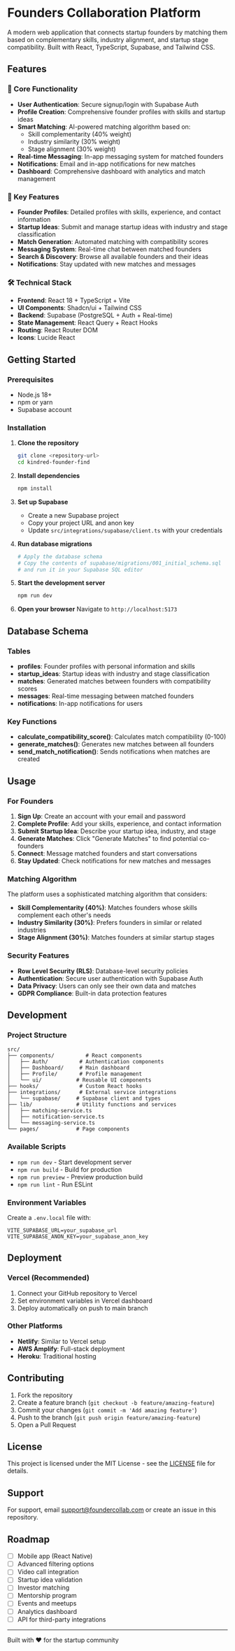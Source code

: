 # Founders Collaboration Platform

A modern web application that connects startup founders by matching them based on complementary skills, industry alignment, and startup stage compatibility. Built with React, TypeScript, Supabase, and Tailwind CSS.

## Features

### 🚀 Core Functionality
- **User Authentication**: Secure signup/login with Supabase Auth
- **Profile Creation**: Comprehensive founder profiles with skills and startup ideas
- **Smart Matching**: AI-powered matching algorithm based on:
  - Skill complementarity (40% weight)
  - Industry similarity (30% weight)
  - Stage alignment (30% weight)
- **Real-time Messaging**: In-app messaging system for matched founders
- **Notifications**: Email and in-app notifications for new matches
- **Dashboard**: Comprehensive dashboard with analytics and match management

### 🎯 Key Features
- **Founder Profiles**: Detailed profiles with skills, experience, and contact information
- **Startup Ideas**: Submit and manage startup ideas with industry and stage classification
- **Match Generation**: Automated matching with compatibility scores
- **Messaging System**: Real-time chat between matched founders
- **Search & Discovery**: Browse all available founders and their ideas
- **Notifications**: Stay updated with new matches and messages

### 🛠 Technical Stack
- **Frontend**: React 18 + TypeScript + Vite
- **UI Components**: Shadcn/ui + Tailwind CSS
- **Backend**: Supabase (PostgreSQL + Auth + Real-time)
- **State Management**: React Query + React Hooks
- **Routing**: React Router DOM
- **Icons**: Lucide React

## Getting Started

### Prerequisites
- Node.js 18+ 
- npm or yarn
- Supabase account

### Installation

1. **Clone the repository**
   ```bash
   git clone <repository-url>
   cd kindred-founder-find
   ```

2. **Install dependencies**
   ```bash
   npm install
   ```

3. **Set up Supabase**
   - Create a new Supabase project
   - Copy your project URL and anon key
   - Update `src/integrations/supabase/client.ts` with your credentials

4. **Run database migrations**
   ```bash
   # Apply the database schema
   # Copy the contents of supabase/migrations/001_initial_schema.sql
   # and run it in your Supabase SQL editor
   ```

5. **Start the development server**
   ```bash
   npm run dev
   ```

6. **Open your browser**
   Navigate to `http://localhost:5173`

## Database Schema

### Tables
- **profiles**: Founder profiles with personal information and skills
- **startup_ideas**: Startup ideas with industry and stage classification
- **matches**: Generated matches between founders with compatibility scores
- **messages**: Real-time messaging between matched founders
- **notifications**: In-app notifications for users

### Key Functions
- **calculate_compatibility_score()**: Calculates match compatibility (0-100)
- **generate_matches()**: Generates new matches between all founders
- **send_match_notification()**: Sends notifications when matches are created

## Usage

### For Founders

1. **Sign Up**: Create an account with your email and password
2. **Complete Profile**: Add your skills, experience, and contact information
3. **Submit Startup Idea**: Describe your startup idea, industry, and stage
4. **Generate Matches**: Click "Generate Matches" to find potential co-founders
5. **Connect**: Message matched founders and start conversations
6. **Stay Updated**: Check notifications for new matches and messages

### Matching Algorithm

The platform uses a sophisticated matching algorithm that considers:

- **Skill Complementarity (40%)**: Matches founders whose skills complement each other's needs
- **Industry Similarity (30%)**: Prefers founders in similar or related industries
- **Stage Alignment (30%)**: Matches founders at similar startup stages

### Security Features

- **Row Level Security (RLS)**: Database-level security policies
- **Authentication**: Secure user authentication with Supabase Auth
- **Data Privacy**: Users can only see their own data and matches
- **GDPR Compliance**: Built-in data protection features

## Development

### Project Structure
```
src/
├── components/          # React components
│   ├── Auth/          # Authentication components
│   ├── Dashboard/     # Main dashboard
│   ├── Profile/       # Profile management
│   └── ui/           # Reusable UI components
├── hooks/             # Custom React hooks
├── integrations/      # External service integrations
│   └── supabase/     # Supabase client and types
├── lib/              # Utility functions and services
│   ├── matching-service.ts
│   ├── notification-service.ts
│   └── messaging-service.ts
└── pages/            # Page components
```

### Available Scripts

- `npm run dev` - Start development server
- `npm run build` - Build for production
- `npm run preview` - Preview production build
- `npm run lint` - Run ESLint

### Environment Variables

Create a `.env.local` file with:
```env
VITE_SUPABASE_URL=your_supabase_url
VITE_SUPABASE_ANON_KEY=your_supabase_anon_key
```

## Deployment

### Vercel (Recommended)
1. Connect your GitHub repository to Vercel
2. Set environment variables in Vercel dashboard
3. Deploy automatically on push to main branch

### Other Platforms
- **Netlify**: Similar to Vercel setup
- **AWS Amplify**: Full-stack deployment
- **Heroku**: Traditional hosting

## Contributing

1. Fork the repository
2. Create a feature branch (`git checkout -b feature/amazing-feature`)
3. Commit your changes (`git commit -m 'Add amazing feature'`)
4. Push to the branch (`git push origin feature/amazing-feature`)
5. Open a Pull Request

## License

This project is licensed under the MIT License - see the [LICENSE](LICENSE) file for details.

## Support

For support, email support@foundercollab.com or create an issue in this repository.

## Roadmap

- [ ] Mobile app (React Native)
- [ ] Advanced filtering options
- [ ] Video call integration
- [ ] Startup idea validation
- [ ] Investor matching
- [ ] Mentorship program
- [ ] Events and meetups
- [ ] Analytics dashboard
- [ ] API for third-party integrations

---

Built with ❤️ for the startup community
